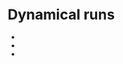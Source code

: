 # Dynamical runs

- [](../notebooks/tutorials/run_with_a_spinup_and_gcm_data.ipynb)
- [](../notebooks/tutorials/dynamical_spinup.ipynb)
- [](../notebooks/tutorials/numeric_solvers.ipynb)
